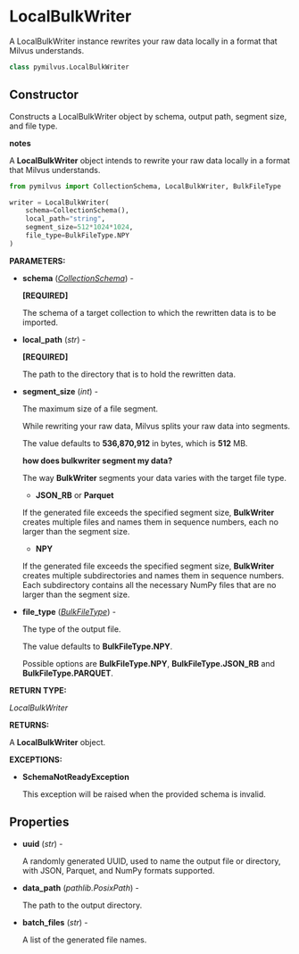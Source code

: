 # LocalBulkWriter

A LocalBulkWriter instance rewrites your raw data locally in a format that Milvus understands.

```python
class pymilvus.LocalBulkWriter
```

## Constructor

Constructs a LocalBulkWriter object by schema, output path, segment size, and file type.

<div class="admonition note">

<p><b>notes</b></p>

<p>A <strong>LocalBulkWriter</strong> object intends to rewrite your raw data locally in a format that Milvus understands.</p>

</div>

```python
from pymilvus import CollectionSchema, LocalBulkWriter, BulkFileType

writer = LocalBulkWriter(
    schema=CollectionSchema(),
    local_path="string",
    segment_size=512*1024*1024,
    file_type=BulkFileType.NPY
)
```

__PARAMETERS:__

- __schema__ (_[CollectionSchema](../../../ORM/CollectionSchema/CollectionSchema.md)_) -

    __[REQUIRED]__

    The schema of a target collection to which the rewritten data is to be imported.

- __local_path__ (_str_) -

    __[REQUIRED]__

    The path to the directory that is to hold the rewritten data.

- __segment_size__ (_int_) -

    The maximum size of a file segment.

    While rewriting your raw data, Milvus splits your raw data into segments.

    The value defaults to __536,870,912__ in bytes, which is __512__ MB.

    <div class="admonition note">

    <p><b>how does bulkwriter segment my data?</b></p>

    <p>The way <strong>BulkWriter</strong> segments your data varies with the target file type.</p>
    <ul>
    <li><strong>JSON_RB</strong> or <strong>Parquet</strong></li>
    </ul>
    <p>If the generated file exceeds the specified segment size, <strong>BulkWriter</strong> creates multiple files and names them in sequence numbers, each no larger than the segment size.</p>
    <ul>
    <li><strong>NPY</strong></li>
    </ul>
    <p>If the generated file exceeds the specified segment size, <strong>BulkWriter</strong> creates multiple subdirectories and names them in sequence numbers. Each subdirectory contains all the necessary NumPy files that are no larger than the segment size.</p>

    </div>

- __file_type__ (_[BulkFileType](./DataImport-BulkFileType)_) -

    The type of the output file.

    The value defaults to __BulkFileType.NPY__. 

    Possible options are __BulkFileType.NPY__, __BulkFileType.JSON_RB__ and __BulkFileType.PARQUET__.

__RETURN TYPE:__

_LocalBulkWriter_

__RETURNS:__

A __LocalBulkWriter__ object.

__EXCEPTIONS:__

- __SchemaNotReadyException__

    This exception will be raised when the provided schema is invalid.

## Properties

- __uuid__ (_str_) -

    A randomly generated UUID, used to name the output file or directory, with JSON, Parquet, and NumPy formats supported.

- __data_path__ (_pathlib.PosixPath_) -

    The path to the output directory.

- __batch_files__ (_str_) -

    A list of the generated file names.
